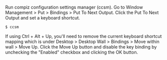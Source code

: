 Run compiz configuration settings manager (ccsm). Go to Window Management > Put > Bindings > Put To Next Output. Click the Put To Next Output and set a keyboard shortcut.

```$ ccsm```

If using Ctrl + Alt + Up, you'll need to remove the current keyboard shortcut mapping which is under Desktop > Desktop Wall > Bindings > Move within wall > Move Up. Click the Move Up button and disable the key binding by unchecking the "Enabled" checkbox and clicking the OK button.

<img alt="" src="/img/uploads/2015-05/ubuntu-move-to-next-monitor.png" />